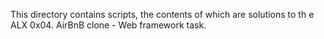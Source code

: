 This directory contains scripts, the contents of which are solutions to th e ALX 0x04. AirBnB clone - Web framework task.
